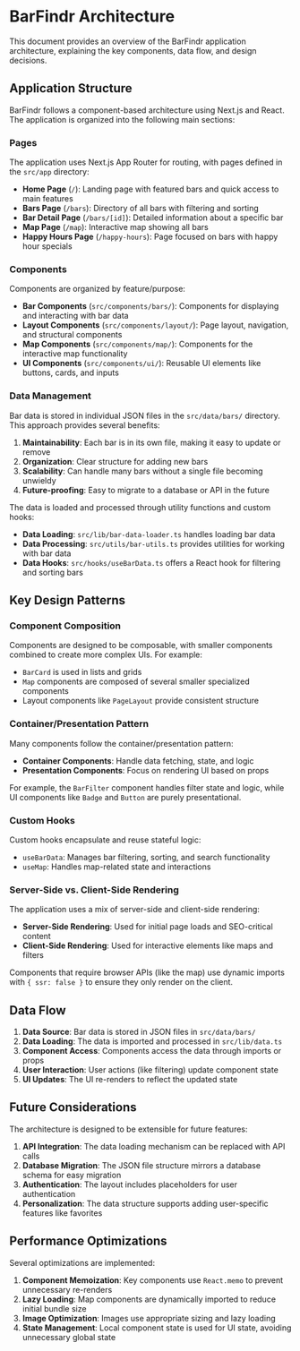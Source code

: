 # BarFindr Architecture

This document provides an overview of the BarFindr application architecture, explaining the key components, data flow, and design decisions.

## Application Structure

BarFindr follows a component-based architecture using Next.js and React. The application is organized into the following main sections:

### Pages

The application uses Next.js App Router for routing, with pages defined in the `src/app` directory:

- **Home Page** (`/`): Landing page with featured bars and quick access to main features
- **Bars Page** (`/bars`): Directory of all bars with filtering and sorting
- **Bar Detail Page** (`/bars/[id]`): Detailed information about a specific bar
- **Map Page** (`/map`): Interactive map showing all bars
- **Happy Hours Page** (`/happy-hours`): Page focused on bars with happy hour specials

### Components

Components are organized by feature/purpose:

- **Bar Components** (`src/components/bars/`): Components for displaying and interacting with bar data
- **Layout Components** (`src/components/layout/`): Page layout, navigation, and structural components
- **Map Components** (`src/components/map/`): Components for the interactive map functionality
- **UI Components** (`src/components/ui/`): Reusable UI elements like buttons, cards, and inputs

### Data Management

Bar data is stored in individual JSON files in the `src/data/bars/` directory. This approach provides several benefits:

1. **Maintainability**: Each bar is in its own file, making it easy to update or remove
2. **Organization**: Clear structure for adding new bars
3. **Scalability**: Can handle many bars without a single file becoming unwieldy
4. **Future-proofing**: Easy to migrate to a database or API in the future

The data is loaded and processed through utility functions and custom hooks:

- **Data Loading**: `src/lib/bar-data-loader.ts` handles loading bar data
- **Data Processing**: `src/utils/bar-utils.ts` provides utilities for working with bar data
- **Data Hooks**: `src/hooks/useBarData.ts` offers a React hook for filtering and sorting bars

## Key Design Patterns

### Component Composition

Components are designed to be composable, with smaller components combined to create more complex UIs. For example:

- `BarCard` is used in lists and grids
- `Map` components are composed of several smaller specialized components
- Layout components like `PageLayout` provide consistent structure

### Container/Presentation Pattern

Many components follow the container/presentation pattern:

- **Container Components**: Handle data fetching, state, and logic
- **Presentation Components**: Focus on rendering UI based on props

For example, the `BarFilter` component handles filter state and logic, while UI components like `Badge` and `Button` are purely presentational.

### Custom Hooks

Custom hooks encapsulate and reuse stateful logic:

- `useBarData`: Manages bar filtering, sorting, and search functionality
- `useMap`: Handles map-related state and interactions

### Server-Side vs. Client-Side Rendering

The application uses a mix of server-side and client-side rendering:

- **Server-Side Rendering**: Used for initial page loads and SEO-critical content
- **Client-Side Rendering**: Used for interactive elements like maps and filters

Components that require browser APIs (like the map) use dynamic imports with `{ ssr: false }` to ensure they only render on the client.

## Data Flow

1. **Data Source**: Bar data is stored in JSON files in `src/data/bars/`
2. **Data Loading**: The data is imported and processed in `src/lib/data.ts`
3. **Component Access**: Components access the data through imports or props
4. **User Interaction**: User actions (like filtering) update component state
5. **UI Updates**: The UI re-renders to reflect the updated state

## Future Considerations

The architecture is designed to be extensible for future features:

1. **API Integration**: The data loading mechanism can be replaced with API calls
2. **Database Migration**: The JSON file structure mirrors a database schema for easy migration
3. **Authentication**: The layout includes placeholders for user authentication
4. **Personalization**: The data structure supports adding user-specific features like favorites

## Performance Optimizations

Several optimizations are implemented:

1. **Component Memoization**: Key components use `React.memo` to prevent unnecessary re-renders
2. **Lazy Loading**: Map components are dynamically imported to reduce initial bundle size
3. **Image Optimization**: Images use appropriate sizing and lazy loading
4. **State Management**: Local component state is used for UI state, avoiding unnecessary global state
